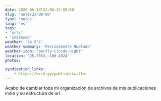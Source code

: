 ```yaml
---
date: 2020-05-13T23:08:12-05:00
slug: 'note/23-08-00'
type: 'notes'
lang: 'es'
tags:
- 'urls'
- 'Indieweb'
weather: '24.5°C'
weather-summary: 'Parcialmente Nublado'
weather-icon: 'partly-cloudy-night'
location: '25.7553,-100.4024'
photos:

syndication_links:
    - https://brid.gy/publish/twitter
---
```

Acabo de cambiar toda mi organización de archivos de mis publicaciones indie y su estructura de url.

 